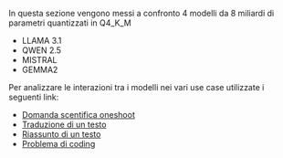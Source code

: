 In questa sezione vengono messi a confronto 4 modelli da 8 miliardi di parametri quantizzati in Q4_K_M

- LLAMA 3.1
- QWEN 2.5
- MISTRAL
- GEMMA2

Per analizzare le interazioni tra i modelli nei vari use case utilizzate i seguenti link:

- [Domanda scentifica oneshoot](https://it-alian.github.io/4LLM/8B%20CHALLENGE/oneshoot_llm_interaction.htm)
- [Traduzione di un testo](https://it-alian.github.io/4LLM/8B%20CHALLENGE/translate_llm_interaction.htm)
- [Riassunto di un testo](https://it-alian.github.io/4LLM/8B%20CHALLENGE/summary_llm_interaction.htm)
- [Problema di coding](https://it-alian.github.io/4LLM/8B%20CHALLENGE/coding_llm_interaction.htm)

